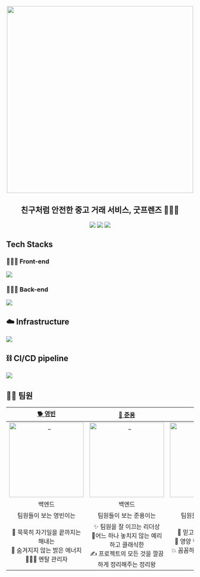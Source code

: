 <div align="center">
<img width ="500" src="https://github.com/woorifisa-projects/GoodFriends/assets/83820185/e4dd46f4-37a0-4c01-a0da-0dc1ad2274d4"/>
 <h2> 친구처럼 안전한 중고 거래 서비스, 굿프렌즈 🤹🏻‍♀️ </h2>

[<img src="https://img.shields.io/badge/-github wiki-yellow?style=flat&logo=google-chrome&logoColor=black" />](https://github.com/woorifisa-projects/GoodFriends/wiki)
[<img src="https://img.shields.io/badge/-tech blog-blue?style=flat&logo=google-chrome&logoColor=black" />](https://goodfriends-team.tistory.com/)
[<img src="https://img.shields.io/badge/release-v1.1.0-critical?style=flat&logo=google-chrome&logoColor=black" />](https://github.com/woorifisa-projects/GoodFriends/tree/v1.0.0)

</div>

## Tech Stacks

### 👩🏻‍🎨 Front-end

![](https://github.com/woorifisa-projects/GoodFriends/assets/83820185/90a2d7ee-0587-49f8-9e08-635279ba1ba3)

### 🧑🏻‍🚀 Back-end

![](https://github.com/woorifisa-projects/GoodFriends/assets/83820185/a3970af5-704e-4b7a-8c70-f20ca7dd3438)

## ☁️ Infrastructure

![](https://github.com/woorifisa-projects/GoodFriends/assets/83820185/1b1406fe-bdc9-409d-938c-57d2657d88dc)

## ⛓ CI/CD pipeline

![](https://github.com/woorifisa-projects/GoodFriends/assets/83820185/b390cfa3-5ddd-4eb1-86a8-cb60c35f5e77)

## 🙌🏻 팀원

|                                              [🐕 영빈](https://github.com/yybeen)                                               |                                                       [🦅 준용](https://github.com/devFancy)                                                       |                                              [🐈 윤서](https://github.com/han0224)                                               |                                              [🦉 현민](https://github.com/Hmini0101)                                              |
| :-----------------------------------------------------------------------------------------------------------------------------: | :------------------------------------------------------------------------------------------------------------------------------------------------: | :------------------------------------------------------------------------------------------------------------------------------: | :-------------------------------------------------------------------------------------------------------------------------------: |
| <a href="https://github.com/yybeen"> <img src="https://avatars.githubusercontent.com/u/59864345?v=4" width=200px alt="_"/> </a> |         <a href="https://github.com/devFancy"> <img src="https://avatars.githubusercontent.com/u/83820185?v=4" width=200px alt="_"/> </a>          | <a href="https://github.com/han0224"> <img src="https://avatars.githubusercontent.com/u/70616579?v=4" width=200px alt="_"/> </a> | <a href="https://github.com/hyewoncc"> <img src="https://avatars.githubusercontent.com/u/59523668?v=4" width=200px alt="_"/> </a> |
|                                                             백엔드                                                              |                                                                       백엔드                                                                       |                                                            프론트엔드                                                            |                                                            프론트엔드                                                             |
|                                                     팀원들이 보는 영빈이는                                                      |                                                               팀원들이 보는 준용이는                                                               |                                                       팀원들이 보는 윤서는                                                       |                                                      팀원들이 보는 현민이는                                                       |
|           :deciduous_tree: 묵묵히 자기일을 끝까지는 해내는 <br/> :star2: 숨겨지지 않는 밝은 에너지 <br/> 🧘🏻‍♀️ 멘탈 관리자            | ✨ 팀원을 잘 이끄는 리더상 <br/> :gun:어느 하나 놓치지 않는 예리하고 클래식한 <br/> :writing_hand: 프로젝트의 모든 것을 깔끔하게 정리해주는 정리왕 |                  🚀 믿고 보는 만능 해결사 <br/> 💊 영양 한가득 피드백 장인 <br/> 💥 꼼꼼하고 든든한 트러블 슈터                  |         💻 분석과 예리함을 갖추신 <br/> :fire: 항상 끝까지 최선을 다하는 <br/> :+1: 맡은 일을 끝까지 해내는 풀스택 개발자         |
